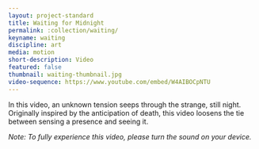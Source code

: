 ```yaml
---
layout: project-standard
title: Waiting for Midnight
permalink: :collection/waiting/
keyname: waiting
discipline: art
media: motion
short-description: Video
featured: false
thumbnail: waiting-thumbnail.jpg
video-sequence: https://www.youtube.com/embed/W4AIBOCpNTU
---
```


In this video, an unknown tension seeps through the strange, still night. Originally inspired by the anticipation of death, this video loosens the tie between sensing a presence and seeing it.

_Note: To fully experience this video, please turn the sound on your device._
